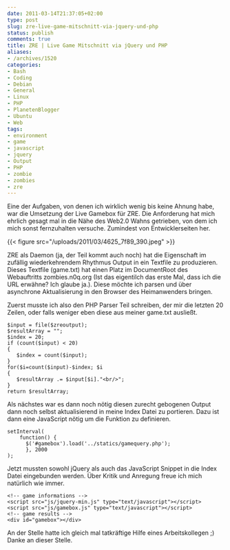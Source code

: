 ```yaml
---
date: 2011-03-14T21:37:05+02:00
type: post
slug: zre-live-game-mitschnitt-via-jquery-und-php
status: publish
comments: true
title: ZRE | Live Game Mitschnitt via jQuery und PHP
aliases:
- /archives/1520
categories:
- Bash
- Coding
- Debian
- General
- Linux
- PHP
- PlanetenBlogger
- Ubuntu
- Web
tags:
- environment
- game
- javascript
- jquery
- Output
- PHP
- zombie
- zombies
- zre
---
```


Eine der Aufgaben, von denen ich wirklich wenig bis keine Ahnung habe, war die Umsetzung der Live Gamebox für ZRE. Die Anforderung hat mich ehrlich gesagt mal in die Nähe des Web2.0 Wahns getrieben, von dem ich mich sonst fernzuhalten versuche. Zumindest von Entwicklerseiten her.

{{< figure src="/uploads/2011/03/4625_7f89_390.jpeg" >}}

ZRE als Daemon (ja, der Teil kommt auch noch) hat die Eigenschaft im zufällig wiederkehrendem Rhythmus Output in ein Textfile zu produzieren. Dieses Textfile (game.txt) hat einen Platz im DocumentRoot des Webauftritts zombies.n0q.org (Ist das eigentilch das erste Mal, dass ich die URL erwähne? Ich glaube ja.). Diese möchte ich parsen und über asynchrone Aktualisierung in den Browser des Heimanwenders bringen.

Zuerst musste ich also den PHP Parser Teil schreiben, der mir die letzten 20 Zeilen, oder falls weniger eben diese aus meiner game.txt ausließt.


    $input = file($zreoutput);
    $resultArray = "";
    $index = 20;
    if (count($input) < 20)
    {
       $index = count($input);
    }
    for($i=count($input)-$index; $i
    {
       $resultArray .= $input[$i]."<br/>";
    }
    return $resultArray;


Als nächstes war es dann noch nötig diesen zurecht gebogenen Output dann noch selbst aktualisierend in meine Index Datei zu portieren. Dazu ist dann eine JavaScript nötig um die Funktion zu definieren.


    setInterval(
        function() {
          $('#gamebox').load('../statics/gamequery.php');
          }, 2000
    );


Jetzt mussten sowohl jQuery als auch das JavaScript Snippet in die Index Datei eingebunden werden. Über Kritik und Anregung freue ich mich natürlich wie immer.


    <!-- game informations -->
    <script src="js/jquery-min.js" type="text/javascript"></script>
    <script src="js/gamebox.js" type="text/javascript"></script>
    <!-- game results -->
    <div id="gamebox"></div>



An der Stelle hatte ich gleich mal tatkräftige Hilfe eines Arbeitskollegen ;) Danke an dieser Stelle.
